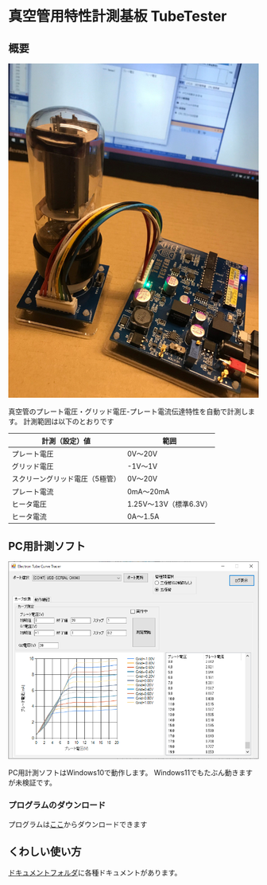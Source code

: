 # 真空管用特性計測基板 TubeTester

## 概要

![image.png](.media/img_2.png)

真空管のプレート電圧・グリッド電圧-プレート電流伝達特性を自動で計測します。
計測範囲は以下のとおりです

| 計測（設定）値 | 範囲 |
| ------- | --- |
| プレート電圧 | 0V～20V |
| グリッド電圧 | -1V～1V |
| スクリーングリッド電圧（5極管） | 0V～20V |
| プレート電流 | 0mA～20mA |
| ヒータ電圧 | 1.25V～13V（標準6.3V） |
| ヒータ電流 | 0A～1.5A |

## PC用計測ソフト

![image.png](.media/img_0.png)

PC用計測ソフトはWindows10で動作します。
Windows11でもたぶん動きますが未検証です。

### プログラムのダウンロード

プログラムは[ここ](https://github.com/tceoo1/TubeTester/CurveTracer.zip)からダウンロードできます

## くわしい使い方

[ドキュメントフォルダ](https://github.com/tceoo1/TubeTester/doc)に各種ドキュメントがあります。
